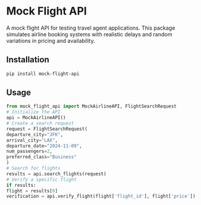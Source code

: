# Mock Flight API

A mock flight API for testing travel agent applications. This package simulates airline booking systems with realistic delays and random variations in pricing and availability.

## Installation

```bash
pip install mock-flight-api
```

## Usage

```python
from mock_flight_api import MockAirlineAPI, FlightSearchRequest
# Initialize the API
api = MockAirlineAPI()
# Create a search request
request = FlightSearchRequest(
departure_city="JFK",
arrival_city="LAX",
departure_date="2024-11-09",
num_passengers=2,
preferred_class="Business"
)
# Search for flights
results = api.search_flights(request)
# Verify a specific flight
if results:
flight = results[0]
verification = api.verify_flight(flight['flight_id'], flight['price'])
```



